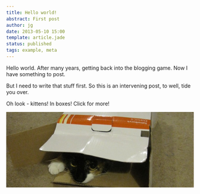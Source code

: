 ```yaml
---
title: Hello world!
abstract: First post
author: jg
date: 2013-05-10 15:00
template: article.jade
status: published
tags: example, meta
---
```


Hello world. After many years, getting back into the blogging game. Now I have something to post. 

But I need to write that stuff first. So this is an 
intervening post, to well, tide you over.

Oh look - kittens! In boxes! Click for more!

[ ![Image](kittenbox.jpg "Kitten in box") ](https://witness.guardian.co.uk/assignment/5189022fe4b0917c6345be1d)

